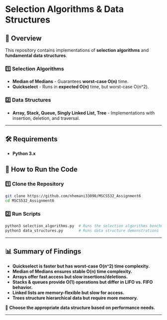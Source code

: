# **Selection Algorithms & Data Structures**

## **📖 Overview**
This repository contains implementations of **selection algorithms** and **fundamental data structures**.

### **1️⃣ Selection Algorithms**
- **Median of Medians** - Guarantees **worst-case O(n)** time.
- **Quickselect** - Runs in **expected O(n)** time, but worst-case O(n^2).

### **2️⃣ Data Structures**
- **Array, Stack, Queue, Singly Linked List, Tree** - Implementations with insertion, deletion, and traversal.

---

## **🛠 Requirements**
- **Python 3.x**


## **📌 How to Run the Code**


### **1️⃣ Clone the Repository**
```bash
git clone https://github.com/nhemani33090/MSCS532_Assignment6
cd MSCS532_Assignment6
```

### **2️⃣ Run Scripts**
```bash
python3 selection_algorithms.py  # Runs the selection algorithms benchmark
python3 data_structures.py       # Runs data structure demonstrations
```

---

## **📊 Summary of Findings**
- **Quickselect is faster but has worst-case O(n^2) time complexity.**
- **Median of Medians ensures stable O(n) time complexity.**
- **Arrays offer fast access but slow insertions/deletions.**
- **Stacks & queues provide O(1) operations but differ in LIFO vs. FIFO behavior.**
- **Linked lists are memory-flexible but slow for access.**
- **Trees structure hierarchical data but require more memory.**

📌 **Choose the appropriate data structure based on performance needs.**

---

